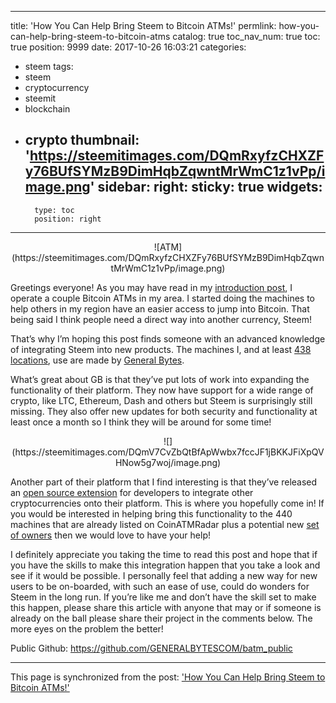 
---
title: 'How You Can Help Bring Steem to Bitcoin ATMs!'
permlink: how-you-can-help-bring-steem-to-bitcoin-atms
catalog: true
toc_nav_num: true
toc: true
position: 9999
date: 2017-10-26 16:03:21
categories:
- steem
tags:
- steem
- cryptocurrency
- steemit
- blockchain
- crypto
thumbnail: 'https://steemitimages.com/DQmRxyfzCHXZFy76BUfSYMzB9DimHqbZqwntMrWmC1z1vPp/image.png'
sidebar:
    right:
        sticky: true
widgets:
    -
        type: toc
        position: right
---


<center>![ATM](https://steemitimages.com/DQmRxyfzCHXZFy76BUfSYMzB9DimHqbZqwntMrWmC1z1vPp/image.png)</center>

Greetings everyone! As you may have read in my [introduction post](https://steemit.com/introduceyourself/@patrickulrich/hi-steemit-i-m-patrick), I operate a couple Bitcoin ATMs in my area. I started doing the machines to help others in my region have an easier access to jump into Bitcoin. That being said I think people need a direct way into another currency, Steem!

That’s why I’m hoping this post finds someone with an advanced knowledge of integrating Steem into new products. The machines I, and at least [438 locations](https://coinatmradar.com/manufacturers/), use are made by [General Bytes](https://www.generalbytes.com/). 

What’s great about GB is that they’ve put lots of work into expanding the functionality of their platform. They now have support for a wide range of crypto, like LTC, Ethereum, Dash and others but Steem is surprisingly still missing. They also offer new updates for both security and functionality at least once a month so I think they will be around for some time!

<center>![](https://steemitimages.com/DQmV7CvZbQtBfApWwbx7fccJF1jBKKJFiXpQVHNow5g7woj/image.png)</center>

Another part of their platform that I find interesting is that they’ve released an [open source extension](https://github.com/GENERALBYTESCOM/batm_public) for developers to integrate other cryptocurrencies onto their platform. This is where you hopefully come in! If you would be interested in helping bring this functionality to the 440 machines that are already listed on CoinATMRadar plus a potential new [set of owners](https://twitter.com/generalbytes/status/921485109999566848) then we would love to have your help!

I definitely appreciate you taking the time to read this post and hope that if you have the skills to make this integration happen that you take a look and see if it would be possible. I personally feel that adding a new way for new users to be on-boarded, with such an ease of use, could do wonders for Steem in the long run. If you’re like me and don’t have the skill set to make this happen, please share this article with anyone that may or if someone is already on the ball please share their project in the comments below. The more eyes on the problem the better!

Public Github: https://github.com/GENERALBYTESCOM/batm_public

- - -

This page is synchronized from the post: ['How You Can Help Bring Steem to Bitcoin ATMs!'](https://steemit.com/@patrickulrich/how-you-can-help-bring-steem-to-bitcoin-atms)
